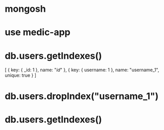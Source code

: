 # mongosh

# use medic-app

# db.users.getIndexes()

[
  { key: { _id: 1 }, name: "_id_" },
  { key: { username: 1 }, name: "username_1", unique: true }
]

# db.users.dropIndex("username_1")

# db.users.getIndexes()